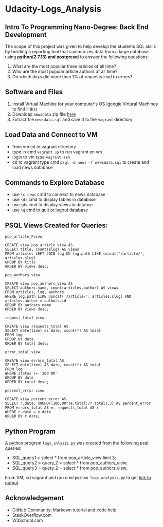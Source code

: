 # Udacity-Logs_Analysis

## Intro To Programming Nano-Degree: Back End Development

The scope of this project was given to help develop the students SQL skills by building a reporting tool that summarizes data from a large database using **python(2.7.13) and postgresql** to answer the following questions:

1. What are the most popular three articles of all time?
2. Who are the most popular article authors of all time?
3. On which days did more than 1% of requests lead to errors?

## Software and Files

1. Install Virtual Machine for your computer's OS (google Virtural Machines  to find links)
2. Download `newsdata` zip file [here](https://d17h27t6h515a5.cloudfront.net/topher/2016/August/57b5f748_newsdata/newsdata.zip)
3. Extract file `newsdata.sql` and save it to the `vagrant` directory

## Load Data and Connect to VM
   * from vm cd to vagrant directory
   * type in cmd `vagrant up` to run vagrant on vm
   * login to vm type `vagrant ssh`
   * cd to vagrant type cmd `psql -d news -f newsdata.sql` to create and load news database

## Commands to Explore Database
   *  use `\c news` cmd to connect to news database
   *  use `\dt` cmd to display tables in database
   *  use `\dv` cmd to display views in databse
   *  use `\q` cmd to quit or logout database
   
## PSQL Views Created for Queries:
```
pop_article_Pview

CREATE view pop_article_view AS
SELECT title, count(slug) AS views
FROM articles LEFT JOIN log ON log.path LIKE concat('/article/', articles.slug) 
GROUP BY title 
ORDER BY views desc;

pop_authors_view

CREATE view pop_authors_view AS
SELECT authors.name, count(articles.author) AS views
FROM articles, log, authors
WHERE log.path LIKE concat('/article/', articles.slug) AND articles.author = authors.id
GROUP BY authors.name
ORDER BY views desc;

request_total view

CREATE view requests_total AS
SELECT date(time) as date, count(*) AS total
FROM log
GROUP BY date
ORDER BY total desc;

error_total view

CREATE view errors_total AS
SELECT date(time) AS date, count(*) AS total     
FROM log 
WHERE status != '200 OK' 
GROUP BY date 
ORDER BY total desc;

percent_error view

CREATE view percent_error AS 
SELECT r.date, ROUND((100.00*(e.total)/r.total),3) AS percent_error
FROM errors_total AS e, requests_total AS r 
WHERE r.date = e.date
ORDER BY r.date;
```

## Python Program
A python program `logs_anlysis.py` was created from the following psql queries:
  * SQL_query1 = select * from pop_article_view limit 3;
  * SQL_query2 = query_2 = select * from pop_authors_view;
  * SQL_query3 = query_2 = select * from pop_authors_view;

From VM, cd vagrant and run cmd `python logs_analysis.py` to get [link to output]( https://github.com/sb2333/Udacity-Logs_Analysis/blob/master/logs_output.txt)

## Acknowledgement

  * GitHub Community: Markown tutorial and code help
  * StackOverflow.com
  * W3School.com
